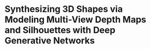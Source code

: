 # Synthesizing 3D Shapes via Modeling Multi-View Depth Maps and Silhouettes with Deep Generative Networks
